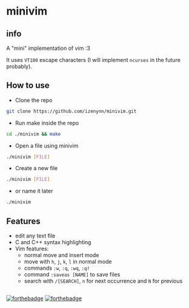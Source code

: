 # minivim

## info

A "mini" implementation of vim :3

It uses `VT100` escape characters (I will implement `ncurses` in the future probably).

## How to  use

- Clone the repo

```sh
git clone https://github.com/izenynn/minivim.git
```

- Run make inside the repo

```sh
cd ./minivim && make
```

- Open a file using minivim

```sh
./minivim [FILE]
```

- Create a new file

```sh
./minivim [FILE]
```

- or name it later

```sh
./minivim
```

## Features

- edit any text file
- C and C++ syntax highlighting
- Vim features:
	- normal move and insert mode
	- move with `h`, `j`, `k`, `l` in normal mode
	- commands `:w`, `:q`, `:wq`, `:q!`
	- command `:saveas [NAME]` to save files
	- search with `/[SEARCH]`, `n` for next occurrence and `N` for previous

##
[![forthebadge](https://forthebadge.com/images/badges/made-with-c.svg)](https://forthebadge.com)
[![forthebadge](https://forthebadge.com/images/badges/you-didnt-ask-for-this.svg)](https://forthebadge.com)
